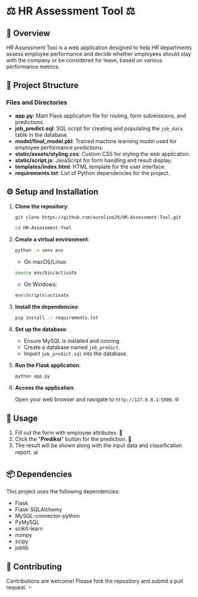 # ⚖️ HR Assessment Tool ⚖️ 

## 🌟 Overview

HR Assessment Tool is a web application designed to help HR departments assess employee performance and decide whether employees should stay with the company or be considered for leave, based on various performance metrics.

## 📂 Project Structure

### Files and Directories

- **app.py**: Main Flask application file for routing, form submissions, and predictions.
- **job_predict.sql**: SQL script for creating and populating the `job_data` table in the database.
- **model/final_model.pkl**: Trained machine learning model used for employee performance predictions.
- **static/assets/styling.css**: Custom CSS for styling the web application.
- **static/script.js**: JavaScript for form handling and result display.
- **templates/index.html**: HTML template for the user interface.
- **requirements.txt**: List of Python dependencies for the project.

## ⚙️ Setup and Installation

1. **Clone the repository**:

   ```sh
   git clone https://github.com/aurelioo29/HR-Assessment-Tool.git
   ```

   ```sh
   cd HR-Assessment-Tool
   ```

2. **Create a virtual environment**:

   ```sh
   python -m venv env
   ```

   - On macOS/Linux:

   ```sh
   source env/bin/activate
   ```

   - On Windows:

   ```sh
   env\Scripts\activate
   ```

3. **Install the dependencies**:
   ```sh
   pip install -r requirements.txt
   ```
4. **Set up the database**:

   - Ensure MySQL is installed and running.
   - Create a database named `job_predict`.
   - Import `job_predict.sql` into the database.

5. **Run the Flask application**:

   ```sh
   python app.py
   ```

6. **Access the application**:

   Open your web browser and navigate to `http://127.0.0.1:5000`. 🌐

## 📝 Usage

1. Fill out the form with employee attributes. 🏥
2. Click the "**Prediksi**" button for the prediction. 🔮
3. The result will be shown along with the input data and classification report. 📊

## 📦 Dependencies

This project uses the following dependencies:

- Flask
- Flask-SQLAlchemy
- MySQL-connector-python
- PyMySQL
- scikit-learn
- numpy
- scipy
- joblib

## 🤝 Contributing

Contributions are welcome! Please fork the repository and submit a pull request. ✨
